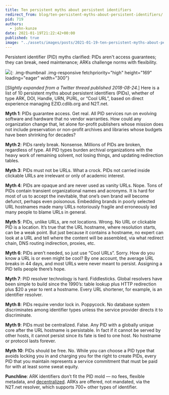 ```yaml
---
title: Ten persistent myths about persistent identifiers
redirect_from: blog/ten-persistent-myths-about-persistent-identifiers/
pid: 719
authors:
  - john-kunze
date: 2021-01-19T21:22:42+00:00
published: true
image: "../assets/images/posts/2021-01-19-ten-persistent-myths-about-persistent-identifiers/nessy.jpg"
---
```


Persistent identifier (PID) myths clarified: PIDs aren't access guarantees;
they can break, need maintenance; ARKs challenge norms with flexibility.

<!--more-->

![][1]{: .img-thumbnail .img-responsive fetchpriority="high" height="169" loading="eager" width="300"}

\[*Slightly expanded from a Twitter thread published 2018-08-24.*\] Here is a
list of 10 persistent myths about persistent identifiers (PIDs), whether of
type ARK, DOI, Handle, URN, PURL, or “Cool URL”, based on direct experience
managing EZID.cdlib.org and N2T.net.

**Myth 1**: PIDs guarantee access. Get real. All PID services run on evolving
software and hardware that no vendor warranties. How could any organization
change that, let alone for-profit publishers whose mission does not include
preservation or non-profit archives and libraries whose budgets have been
shrinking for decades?

**Myth 2**: PIDs rarely break. Nonsense. Millions of PIDs are broken, regardless
of type. All PID types burden archival organizations with the heavy work of
remaining solvent, not losing things, and updating redirection tables.

**Myth 3**: PIDs must not be URLs. What a crock. PIDs not carried inside
clickable URLs are irrelevant or only of academic interest.

**Myth 4**: PIDs are opaque and are never used as vanity URLs. Nope. Tons of
PIDs contain transient organizational names and acronyms. It is hard for most
of us to accept the inevitable, that one’s own brand *will* become defunct,
perhaps even poisonous. Embedding brands in poorly selected URL hostnames made
many URLs notoriously fragile and erroneously led many people to blame URLs in
general.

**Myth 5**: PIDs, unlike URLs, are not locations. Wrong. No URL or clickable PID
is a location. It’s true that the URL hostname, where resolution starts, can
be a weak point. But just because it contains a hostname, no expert can look
at a URL and tell where the content will be assembled, via what redirect
chain, DNS routing indirection, proxies, etc.

**Myth 6**: PIDs aren’t needed, so just use “Cool URLs”. Sorry. How do you know
a URL is or even might be cool? By one account, the average URL breaks in 44
days, and most URLs were never meant to persist. Assigning a PID tells people
there’s hope.

**Myth 7**: PID resolver technology is hard. Fiddlesticks. Global resolvers have
been simple to build since the 1990’s: table lookup plus HTTP redirection plus
$20 a year to rent a hostname. Every URL shortener, for example, is an
identifier resolver.

**Myth 8**: PIDs require vendor lock in. Poppycock. No database system
discriminates among identifier types unless the service provider directs it to
discriminate.

**Myth 9**: PIDs must be centralized. False. Any PID with a globally unique core
after the URL hostname is persistable. In fact if it cannot be served by other
hosts, it cannot persist since its fate is tied to one host. No hostname or
protocol lasts forever.

**Myth 10**: PIDs should be free. No. While you can choose a PID type that
avoids locking you in and charging you for the right to create PIDs, every PID
that you maintain represents a service commitment that must be paid for with
at least some sweat equity.

**Punchline**: ARK identifiers don’t fit the PID mold — no fees, flexible
metadata, and [decentralized]. ARKs are offered, not mandated, via the
N2T.net resolver, which supports 700+ other types of identifier.

[1]: ../../assets/images/posts/2021-01-19-ten-persistent-myths-about-persistent-identifiers/nessy.jpg
[decentralized]: https://hacks.mozilla.org/2018/07/introducing-the-d-web/
